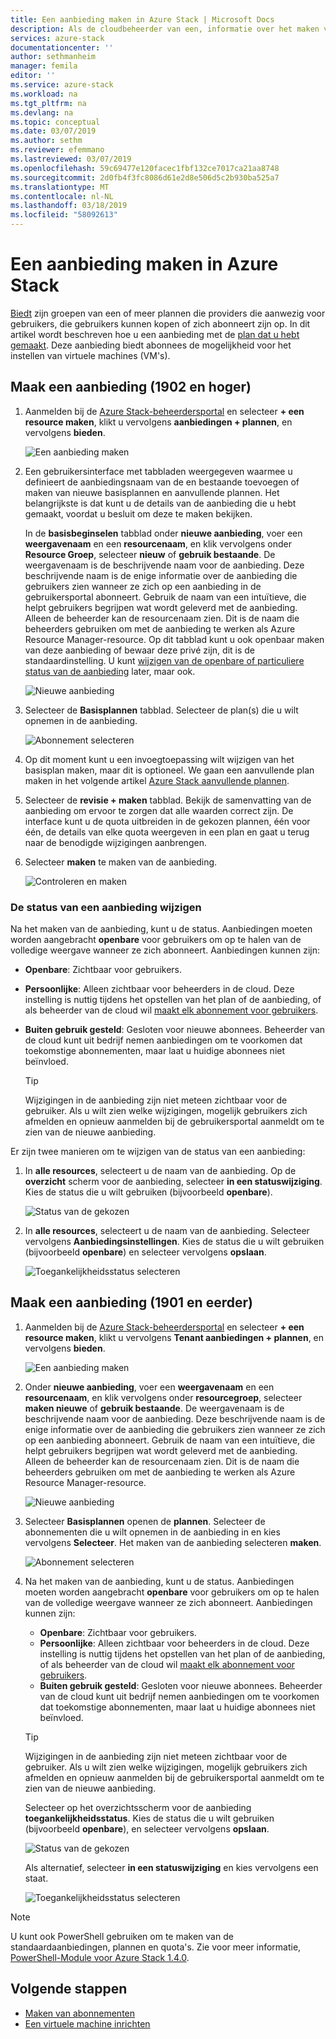 ```yaml
---
title: Een aanbieding maken in Azure Stack | Microsoft Docs
description: Als de cloudbeheerder van een, informatie over het maken van een aanbieding voor uw gebruikers in Azure Stack.
services: azure-stack
documentationcenter: ''
author: sethmanheim
manager: femila
editor: ''
ms.service: azure-stack
ms.workload: na
ms.tgt_pltfrm: na
ms.devlang: na
ms.topic: conceptual
ms.date: 03/07/2019
ms.author: sethm
ms.reviewer: efemmano
ms.lastreviewed: 03/07/2019
ms.openlocfilehash: 59c69477e120facec1fbf132ce7017ca21aa8748
ms.sourcegitcommit: 2d0fb4f3fc8086d61e2d8e506d5c2b930ba525a7
ms.translationtype: MT
ms.contentlocale: nl-NL
ms.lasthandoff: 03/18/2019
ms.locfileid: "58092613"
---
```

# <a name="create-an-offer-in-azure-stack"></a>Een aanbieding maken in Azure Stack

[Biedt](azure-stack-key-features.md) zijn groepen van een of meer plannen die providers die aanwezig voor gebruikers, die gebruikers kunnen kopen of zich abonneert zijn op. In dit artikel wordt beschreven hoe u een aanbieding met de [plan dat u hebt gemaakt](azure-stack-create-plan.md). Deze aanbieding biedt abonnees de mogelijkheid voor het instellen van virtuele machines (VM's).

## <a name="create-an-offer-1902-and-later"></a>Maak een aanbieding (1902 en hoger)

1. Aanmelden bij de [Azure Stack-beheerdersportal](https://adminportal.local.azurestack.external) en selecteer **+ een resource maken**, klikt u vervolgens **aanbiedingen + plannen**, en vervolgens **bieden**.

   ![Een aanbieding maken](media/azure-stack-create-offer/offers.png)

2. Een gebruikersinterface met tabbladen weergegeven waarmee u definieert de aanbiedingsnaam van de en bestaande toevoegen of maken van nieuwe basisplannen en aanvullende plannen. Het belangrijkste is dat kunt u de details van de aanbieding die u hebt gemaakt, voordat u besluit om deze te maken bekijken.

   In de **basisbeginselen** tabblad onder **nieuwe aanbieding**, voer een **weergavenaam** en een **resourcenaam**, en klik vervolgens onder **Resource Groep**, selecteer **nieuw** of **gebruik bestaande**. De weergavenaam is de beschrijvende naam voor de aanbieding. Deze beschrijvende naam is de enige informatie over de aanbieding die gebruikers zien wanneer ze zich op een aanbieding in de gebruikersportal abonneert. Gebruik de naam van een intuïtieve, die helpt gebruikers begrijpen wat wordt geleverd met de aanbieding. Alleen de beheerder kan de resourcenaam zien. Dit is de naam die beheerders gebruiken om met de aanbieding te werken als Azure Resource Manager-resource. Op dit tabblad kunt u ook openbaar maken van deze aanbieding of bewaar deze privé zijn, dit is de standaardinstelling. U kunt [wijzigen van de openbare of particuliere status van de aanbieding](#change-the-state-of-an-offer) later, maar ook.

   ![Nieuwe aanbieding](media/azure-stack-create-offer/new-offer.png)
  
3. Selecteer de **Basisplannen** tabblad. Selecteer de plan(s) die u wilt opnemen in de aanbieding.

   ![Abonnement selecteren](media/azure-stack-create-offer/select-plan.png)

4. Op dit moment kunt u een invoegtoepassing wilt wijzigen van het basisplan maken, maar dit is optioneel. We gaan een aanvullende plan maken in het volgende artikel [Azure Stack aanvullende plannen](create-add-on-plan.md).

5. Selecteer de **revisie + maken** tabblad. Bekijk de samenvatting van de aanbieding om ervoor te zorgen dat alle waarden correct zijn. De interface kunt u de quota uitbreiden in de gekozen plannen, één voor één, de details van elke quota weergeven in een plan en gaat u terug naar de benodigde wijzigingen aanbrengen.

6. Selecteer **maken** te maken van de aanbieding.

   ![Controleren en maken](media/azure-stack-create-offer/review-offer.png)

### <a name="change-the-state-of-an-offer"></a>De status van een aanbieding wijzigen

Na het maken van de aanbieding, kunt u de status. Aanbiedingen moeten worden aangebracht **openbare** voor gebruikers om op te halen van de volledige weergave wanneer ze zich abonneert. Aanbiedingen kunnen zijn:

- **Openbare**: Zichtbaar voor gebruikers.
- **Persoonlijke**: Alleen zichtbaar voor beheerders in de cloud. Deze instelling is nuttig tijdens het opstellen van het plan of de aanbieding, of als beheerder van de cloud wil [maakt elk abonnement voor gebruikers](azure-stack-subscribe-plan-provision-vm.md#create-a-subscription-as-a-cloud-operator).
- **Buiten gebruik gesteld**: Gesloten voor nieuwe abonnees. Beheerder van de cloud kunt uit bedrijf nemen aanbiedingen om te voorkomen dat toekomstige abonnementen, maar laat u huidige abonnees niet beïnvloed.

  > [!TIP]  
  > Wijzigingen in de aanbieding zijn niet meteen zichtbaar voor de gebruiker. Als u wilt zien welke wijzigingen, mogelijk gebruikers zich afmelden en opnieuw aanmelden bij de gebruikersportal aanmeldt om te zien van de nieuwe aanbieding.

Er zijn twee manieren om te wijzigen van de status van een aanbieding:

1. In **alle resources**, selecteert u de naam van de aanbieding. Op de **overzicht** scherm voor de aanbieding, selecteer **in een statuswijziging**. Kies de status die u wilt gebruiken (bijvoorbeeld **openbare**).

   ![Status van de gekozen](media/azure-stack-create-offer/change-state.png)

2. In **alle resources**, selecteert u de naam van de aanbieding. Selecteer vervolgens **Aanbiedingsinstellingen**. Kies de status die u wilt gebruiken (bijvoorbeeld **openbare**) en selecteer vervolgens **opslaan**.

   ![Toegankelijkheidsstatus selecteren](media/azure-stack-create-offer/offer-settings.png)

## <a name="create-an-offer-1901-and-earlier"></a>Maak een aanbieding (1901 en eerder)

1. Aanmelden bij de [Azure Stack-beheerdersportal](https://adminportal.local.azurestack.external) en selecteer **+ een resource maken**, klikt u vervolgens **Tenant aanbiedingen + plannen**, en vervolgens **bieden**.

   ![Een aanbieding maken](media/azure-stack-create-offer/image01.png)
  
2. Onder **nieuwe aanbieding**, voer een **weergavenaam** en een **resourcenaam**, en klik vervolgens onder **resourcegroep**, selecteer **maken nieuwe** of **gebruik bestaande**. De weergavenaam is de beschrijvende naam voor de aanbieding. Deze beschrijvende naam is de enige informatie over de aanbieding die gebruikers zien wanneer ze zich op een aanbieding abonneert. Gebruik de naam van een intuïtieve, die helpt gebruikers begrijpen wat wordt geleverd met de aanbieding. Alleen de beheerder kan de resourcenaam zien. Dit is de naam die beheerders gebruiken om met de aanbieding te werken als Azure Resource Manager-resource.

   ![Nieuwe aanbieding](media/azure-stack-create-offer/image01a.png)
  
3. Selecteer **Basisplannen** openen de **plannen**. Selecteer de abonnementen die u wilt opnemen in de aanbieding in en kies vervolgens **Selecteer**. Het maken van de aanbieding selecteren **maken**.

   ![Abonnement selecteren](media/azure-stack-create-offer/image02.png)
  
4. Na het maken van de aanbieding, kunt u de status. Aanbiedingen moeten worden aangebracht **openbare** voor gebruikers om op te halen van de volledige weergave wanneer ze zich abonneert. Aanbiedingen kunnen zijn:

   - **Openbare**: Zichtbaar voor gebruikers.
   - **Persoonlijke**: Alleen zichtbaar voor beheerders in de cloud. Deze instelling is nuttig tijdens het opstellen van het plan of de aanbieding, of als beheerder van de cloud wil [maakt elk abonnement voor gebruikers](azure-stack-subscribe-plan-provision-vm.md#create-a-subscription-as-a-cloud-operator).
   - **Buiten gebruik gesteld**: Gesloten voor nieuwe abonnees. Beheerder van de cloud kunt uit bedrijf nemen aanbiedingen om te voorkomen dat toekomstige abonnementen, maar laat u huidige abonnees niet beïnvloed.

   > [!TIP]  
   > Wijzigingen in de aanbieding zijn niet meteen zichtbaar voor de gebruiker. Als u wilt zien welke wijzigingen, mogelijk gebruikers zich afmelden en opnieuw aanmelden bij de gebruikersportal aanmeldt om te zien van de nieuwe aanbieding.

   Selecteer op het overzichtsscherm voor de aanbieding **toegankelijkheidsstatus**. Kies de status die u wilt gebruiken (bijvoorbeeld **openbare**), en selecteer vervolgens **opslaan**.

     ![Status van de gekozen](media/azure-stack-create-offer/change-stage-1807.png)

     Als alternatief, selecteer **in een statuswijziging** en kies vervolgens een staat.

    ![Toegankelijkheidsstatus selecteren](media/azure-stack-create-offer/change-stage-select-1807.png)

> [!NOTE]
> U kunt ook PowerShell gebruiken om te maken van de standaardaanbiedingen, plannen en quota's. Zie voor meer informatie, [PowerShell-Module voor Azure Stack 1.4.0](/powershell/azure/azure-stack/overview?view=azurestackps-1.4.0).

## <a name="next-steps"></a>Volgende stappen

- [Maken van abonnementen](azure-stack-subscribe-plan-provision-vm.md)
- [Een virtuele machine inrichten](azure-stack-provision-vm.md)
